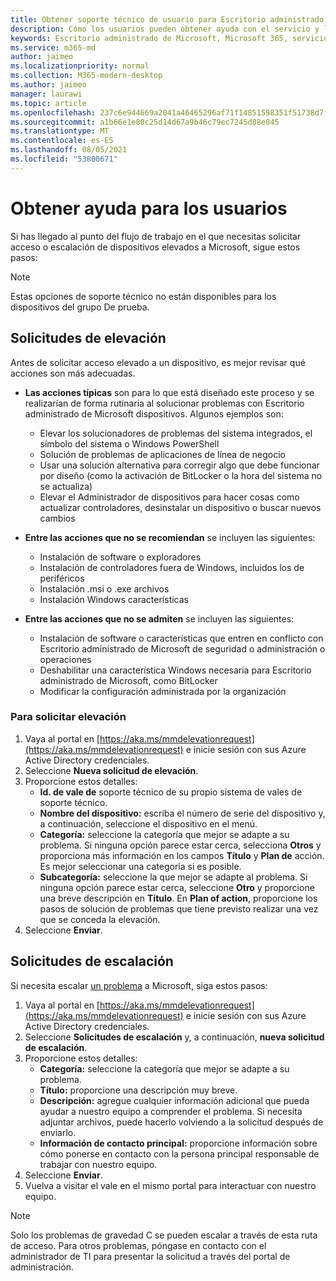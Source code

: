```yaml
---
title: Obtener soporte técnico de usuario para Escritorio administrado de Microsoft
description: Cómo los usuarios pueden obtener ayuda con el servicio y los dispositivos
keywords: Escritorio administrado de Microsoft, Microsoft 365, servicio, documentación
ms.service: m365-md
author: jaimeo
ms.localizationpriority: normal
ms.collection: M365-modern-desktop
ms.author: jaimeo
manager: laurawi
ms.topic: article
ms.openlocfilehash: 237c6e944669a2041a46465296af71f14851598351f51738d7f3c7f096414247
ms.sourcegitcommit: a1b66e1e80c25d14d67a9b46c79ec7245d88e045
ms.translationtype: MT
ms.contentlocale: es-ES
ms.lasthandoff: 08/05/2021
ms.locfileid: "53800671"
---
```

# <a name="getting-help-for-users"></a>Obtener ayuda para los usuarios

Si has llegado al punto [](../service-description/user-support.md) del flujo de trabajo en el que necesitas solicitar acceso o escalación de dispositivos elevados a Microsoft, sigue estos pasos:
 
>[!NOTE]
>Estas opciones de soporte técnico no están disponibles para los dispositivos del grupo De prueba.

## <a name="elevation-requests"></a>Solicitudes de elevación

Antes de solicitar acceso elevado a un dispositivo, es mejor revisar qué acciones son más adecuadas.

- **Las acciones típicas** son para lo que está diseñado este proceso y se realizarían de forma rutinaria al solucionar problemas con Escritorio administrado de Microsoft dispositivos. Algunos ejemplos son:
    - Elevar los solucionadores de problemas del sistema integrados, el símbolo del sistema o Windows PowerShell
    - Solución de problemas de aplicaciones de línea de negocio
    - Usar una solución alternativa para corregir algo que debe funcionar por diseño (como la activación de BitLocker o la hora del sistema no se actualiza)
    - Elevar el Administrador de dispositivos para hacer cosas como actualizar controladores, desinstalar un dispositivo o buscar nuevos cambios

- **Entre las acciones que no se recomiendan** se incluyen las siguientes:
    - Instalación de software o exploradores
    - Instalación de controladores fuera de Windows, incluidos los de periféricos
    - Instalación .msi o .exe archivos
    - Instalación Windows características

- **Entre las acciones que no se admiten** se incluyen las siguientes:
    - Instalación de software o características que entren en conflicto con Escritorio administrado de Microsoft de seguridad o administración o operaciones
    - Deshabilitar una característica Windows necesaria para Escritorio administrado de Microsoft, como BitLocker
    - Modificar la configuración administrada por la organización

### <a name="to-request-elevation"></a>Para solicitar elevación

1. Vaya al portal en [https://aka.ms/mmdelevationrequest](https://aka.ms/mmdelevationrequest) e inicie sesión con sus Azure Active Directory credenciales.
2. Seleccione **Nueva solicitud de elevación**.
3. Proporcione estos detalles:
    - **Id. de vale de** soporte técnico de su propio sistema de vales de soporte técnico.
    - **Nombre del dispositivo:** escriba el número de serie del dispositivo y, a continuación, seleccione el dispositivo en el menú.
    - **Categoría:** seleccione la categoría que mejor se adapte a su problema. Si ninguna opción parece estar cerca, selecciona **Otros** y proporciona más información en los campos **Título** y **Plan de** acción. Es mejor seleccionar una categoría si es posible.
    - **Subcategoría:** seleccione la que mejor se adapte al problema. Si ninguna opción parece estar cerca, seleccione **Otro** y proporcione una breve descripción en **Título**. En **Plan of action**, proporcione los pasos de solución de problemas que tiene previsto realizar una vez que se conceda la elevación.
4. Seleccione **Enviar**.


## <a name="escalation-requests"></a>Solicitudes de escalación


Si necesita escalar [un problema](../service-description/user-support.md#escalation-portal) a Microsoft, siga estos pasos:

1. Vaya al portal en [https://aka.ms/mmdelevationrequest](https://aka.ms/mmdelevationrequest) e inicie sesión con sus Azure Active Directory credenciales.
2. Seleccione **Solicitudes de escalación** y, a continuación, **nueva solicitud de escalación**.
3. Proporcione estos detalles:
    - **Categoría:** seleccione la categoría que mejor se adapte a su problema.
    - **Título:** proporcione una descripción muy breve.
    - **Descripción:** agregue cualquier información adicional que pueda ayudar a nuestro equipo a comprender el problema. Si necesita adjuntar archivos, puede hacerlo volviendo a la solicitud después de enviarlo.
    - **Información de contacto principal:** proporcione información sobre cómo ponerse en contacto con la persona principal responsable de trabajar con nuestro equipo.
4. Seleccione **Enviar**.
5. Vuelva a visitar el vale en el mismo portal para interactuar con nuestro equipo.

> [!NOTE]
> Solo los problemas de gravedad C se pueden escalar a través de esta ruta de acceso. Para otros problemas, póngase en contacto con el administrador de TI para presentar la solicitud a través del portal de administración.